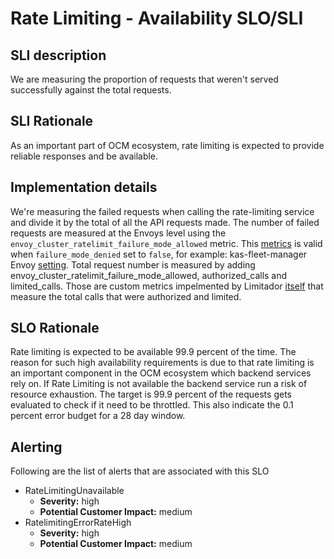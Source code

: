 # Rate Limiting  - Availability SLO/SLI

## SLI description

We are measuring the proportion of requests that weren't served successfully against the total requests. 

## SLI Rationale

As an important part of OCM ecosystem, rate limiting is expected to provide reliable responses and be available.
## Implementation details

We're measuring the failed requests when calling the rate-limiting service and divide it by the total of all the API requests made. 
The number of failed requests are measured at the Envoys level using the `envoy_cluster_ratelimit_failure_mode_allowed` metric. This [metrics](https://www.envoyproxy.io/docs/envoy/latest/configuration/http/http_filters/rate_limit_filter#statistics) is valid when `failure_mode_denied` set to `false`, for example: kas-fleet-manager Envoy [setting](https://gitlab.cee.redhat.com/service/app-interface/-/blob/master/resources/services/managed-services/production/kas-fleet-manager-envoy.configmap.yaml#L201). 
Total request number is measured by adding envoy_cluster_ratelimit_failure_mode_allowed, authorized_calls and limited_calls. Those are custom metrics impelmented by Limitador [itself](https://github.com/Kuadrant/limitador/blob/main/limitador/src/prometheus_metrics.rs#L12) that measure the total calls that were authorized and limited.

## SLO Rationale

Rate limiting is expected to be available 99.9 percent of the time. The reason for such high availability requirements is due to that
rate limiting is an important component in the OCM ecosystem which backend services rely on.
If Rate Limiting is not available the backend service run a risk of resource exhaustion.
The target is 99.9 percent of the requests gets evaluated to check if it need to be throttled. This also indicate the 0.1 percent error budget for a 28 day window.

## Alerting

Following are the list of alerts that are associated with this SLO

- RateLimitingUnavailable
  - **Severity:** high
  - **Potential Customer Impact:** medium 
- RatelimitingErrorRateHigh
  - **Severity:** high
  - **Potential Customer Impact:** medium
